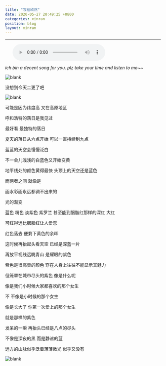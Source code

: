 ```yaml
---
title: "写给欣然"
date: 2020-05-27 20:49:25 +0800
categories: xinran
position: blog
layout: xinran
---
```


---

<ul class="list-inline text-center">
<audio controls="controls">
    <source src="http://music.163.com/song/media/outer/url?id=1475050.mp3" type="audio/ogg">
    <source src="http://music.163.com/song/media/outer/url?id=1475050.mp3" type="audio/mpeg">
<embed height="50" width="1500" src="http://music.163.com/song/media/outer/url?id=1475050.mp3" />
</audio>
</ul>


*ich bin a decent song for you. plz take your time and listen to me~~*

![blank](/assets/img/placeholder.png)

没想到今天二更了吧

![blank](/assets/img/placeholder.png)

可能是因为纬度高 又在高原地区

呼和浩特的落日是我见过

最好看 最独特的落日

夏天的落日从六点开始 可以一直持续到九点

蓝蓝的天空会慢慢泛白

不一会儿浅浅的白蓝色又开始变黄

地平线处的颜色黄得最快 头顶上的天空还是蓝色

而两者之间 就像是

画水彩画永远都调不出来的

光的渐变

蓝色 粉色 淡紫色 紫罗兰 甚至能到胭脂红那样的深红 大红

可红得远比胭脂红让人爱恋

红色落去 便剩下黄色的余晖

这时候再抬起头看天空 已经是深蓝一片

再放平视线远眺青山 是耀眼的紫色

紫色是很高贵的颜色 穿在人身上往往不能显示其魅力

但笼罩在城市尽头的紫色 像是什么呢

像是我们小时候大家都喜欢的那个女生

不 不像是小时候的那个女生

像是长大了 你第一次爱上的那个女生

就是那样的紫色

发呆的一瞬 再抬头已经是八点的尽头

不像是深夜的黑 而是静谧的蓝

远方的山脉似乎泛着薄薄微光 似乎又没有

![blank](/assets/img/placeholder.png)

